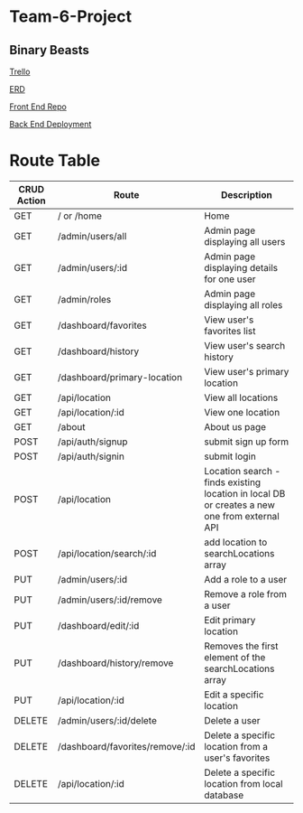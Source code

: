 # Team-6-Project
## Binary Beasts

[Trello](https://trello.com/b/oK1WjNdG/project-3)

[ERD](https://lucid.app/lucidchart/invitations/accept/6b16b9ed-aa9e-46ed-a7b1-5bc2c02922f5)

[Front End Repo](https://github.com/SFX818/team-6-frontend)

[Back End Deployment](https://cov-id-backend.herokuapp.com/)

# Route Table

CRUD Action | Route | Description
----- | ----- | -----
GET | / or /home | Home
GET | /admin/users/all | Admin page displaying all users
GET | /admin/users/:id | Admin page displaying details for one user
GET | /admin/roles | Admin page displaying all roles
GET | /dashboard/favorites | View user's favorites list
GET | /dashboard/history | View user's search history
GET | /dashboard/primary-location | View user's primary location
GET | /api/location | View all locations
GET | /api/location/:id | View one location
GET | /about | About us page
POST | /api/auth/signup | submit sign up form
POST | /api/auth/signin | submit login
POST | /api/location | Location search - finds existing location in local DB or creates a new one from external API
POST | /api/location/search/:id | add location to searchLocations array
PUT | /admin/users/:id | Add a role to a user
PUT | /admin/users/:id/remove | Remove a role from a user
PUT | /dashboard/edit/:id | Edit primary location
PUT | /dashboard/history/remove | Removes the first element of the searchLocations array
PUT | /api/location/:id | Edit a specific location
DELETE | /admin/users/:id/delete | Delete a user
DELETE | /dashboard/favorites/remove/:id | Delete a specific location from a user's favorites
DELETE | /api/location/:id | Delete a specific location from local database
